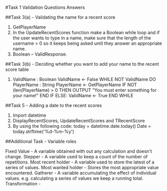 #Task 1 Validation Questions Answers

##Task 3(a) - Validating the name for a recent score

1.	GetPlayerName
2.	In the UpdateRecentScores function make a Boolean while loop and if the user wants to type in a name, make sure that the length of the username > 0 so it keeps being asked until they answer an appropriate name.
3.	Boolean – ValidResponse.

##Task 3(b) - Deciding whether you want to add your name to the recent score table

1.	ValidName : Boolean
	ValidName <- False
	WHILE NOT ValidName DO
	PlayerName : String
	PlayerName <- GetPlayerName
		IF NOT (len(PlayerName) > 0 THEN
			OUTPUT  “You must enter something for your name!”
			END IF
		ELSE:
			ValidName <- True
			END WHILE

##Task 5 - Adding a date to the recent scores

1.	Import datetime
2.	DisplayRecentScores, UpdateRecentScores and TRecentScore
3.	By using the following code:
  today = datetime.date.today()
  Date = today.strftime('%d-%m-%y')

##Additional Task - Variable roles

Fixed Value - A variable obtained with out any calculation and doesn't change.
Stepper - A variable used to keep a count of the number of repetitions.
Most recent holder - A variable used to store the latest of a series of values.
Most wanted holder - Stores the most appropriate value encountered.
Gatherer - A variable accumulating the effect of individual values. e.g. calculating a series of values we keep a running total.
Transformation - 